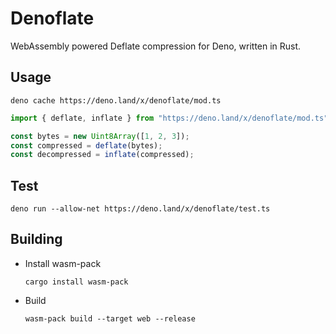 # Denoflate

WebAssembly powered Deflate compression for Deno, written in Rust.

## Usage

    deno cache https://deno.land/x/denoflate/mod.ts

```typescript
import { deflate, inflate } from "https://deno.land/x/denoflate/mod.ts";

const bytes = new Uint8Array([1, 2, 3]);
const compressed = deflate(bytes);
const decompressed = inflate(compressed);
```

## Test

    deno run --allow-net https://deno.land/x/denoflate/test.ts

## Building

- Install wasm-pack
  
      cargo install wasm-pack

- Build

      wasm-pack build --target web --release